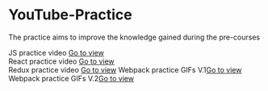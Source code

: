 # YouTube-Practice
The practice aims to improve the knowledge gained during the pre-courses  

JS practice video [Go to view](https://youtu.be/ZIQGDrOPbmo)  
React practice video [Go to view](https://youtu.be/nQDLVpXp26A)  
Redux practice video [Go to view](https://youtu.be/K7mPetdXX58)
Webpack practice GIFs V.1[Go to view]('./WebPack/gifs/Webpack-V-1.gif)
Webpack practice GIFs V.2[Go to view]('./WebPack/gifs/Webpack-V-2.gif)
